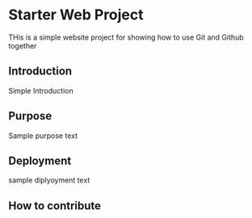 # Starter Web Project

THis is a simple website project for showing 
how to use Git and Github together

## Introduction

Simple Introduction

## Purpose

 Sample purpose text

## Deployment

sample diplyoyment text

## How to contribute